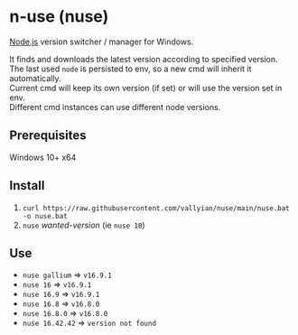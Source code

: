 # n-use (nuse)

[Node.js](https://nodejs.org/) version switcher / manager for Windows.  

It finds and downloads the latest version according to specified version.  
The last used `node` is persisted to env, so a new cmd will inherit it automatically.  
Current cmd will keep its own version (if set) or will use the version set in env.  
Different cmd instances can use different node versions.  

## Prerequisites

Windows 10+ x64

## Install

1. `curl https://raw.githubusercontent.com/vallyian/nuse/main/nuse.bat -o nuse.bat`
2. `nuse` *wanted-version* (ie `nuse 18`)

## Use

* `nuse gallium` => `v16.9.1`
* `nuse 16` => `v16.9.1`
* `nuse 16.9` => `v16.9.1`
* `nuse 16.8` => `v16.8.0`
* `nuse 16.8.0` => `v16.8.0`
* `nuse 16.42.42` => `version not found`
